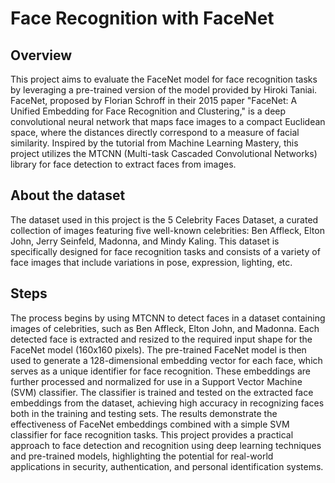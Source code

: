 # Face Recognition with FaceNet

## Overview

This project aims to evaluate the FaceNet model for face recognition tasks by leveraging a pre-trained version of the model provided by Hiroki Taniai. FaceNet, proposed by Florian Schroff in their 2015 paper "FaceNet: A Unified Embedding for Face Recognition and Clustering," is a deep convolutional neural network that maps face images to a compact Euclidean space, where the distances directly correspond to a measure of facial similarity. Inspired by the tutorial from Machine Learning Mastery, this project utilizes the MTCNN (Multi-task Cascaded Convolutional Networks) library for face detection to extract faces from images.

## About the dataset
The dataset used in this project is the 5 Celebrity Faces Dataset, a curated collection of images featuring five well-known celebrities: Ben Affleck, Elton John, Jerry Seinfeld, Madonna, and Mindy Kaling. This dataset is specifically designed for face recognition tasks and consists of a variety of face images that include variations in pose, expression, lighting, etc.

## Steps
The process begins by using MTCNN to detect faces in a dataset containing images of celebrities, such as Ben Affleck, Elton John, and Madonna. Each detected face is extracted and resized to the required input shape for the FaceNet model (160x160 pixels). The pre-trained FaceNet model is then used to generate a 128-dimensional embedding vector for each face, which serves as a unique identifier for face recognition. These embeddings are further processed and normalized for use in a Support Vector Machine (SVM) classifier.
The classifier is trained and tested on the extracted face embeddings from the dataset, achieving high accuracy in recognizing faces both in the training and testing sets. The results demonstrate the effectiveness of FaceNet embeddings combined with a simple SVM classifier for face recognition tasks. This project provides a practical approach to face detection and recognition using deep learning techniques and pre-trained models, highlighting the potential for real-world applications in security, authentication, and personal identification systems.

